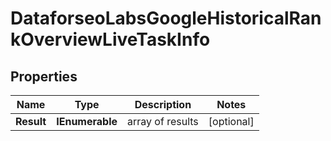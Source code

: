 # DataforseoLabsGoogleHistoricalRankOverviewLiveTaskInfo


## Properties

| Name | Type | Description | Notes |
|------------ | ------------- | ------------- | -------------|
**Result** | **IEnumerable<DataforseoLabsGoogleHistoricalRankOverviewLiveResultInfo>** | array of results |[optional]|